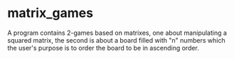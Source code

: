 # matrix_games
A program contains 2-games based on matrixes, one about manipulating a squared matrix, the second is about a board filled with "n" numbers which the user's purpose is to order the board to be in ascending order.

